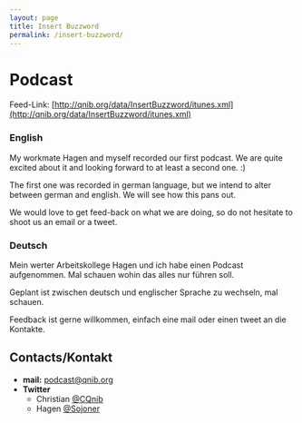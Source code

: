 ```yaml
---
layout: page
title: Insert Buzzword
permalink: /insert-buzzword/
---
```


# Podcast

Feed-Link: [http://qnib.org/data/InsertBuzzword/itunes.xml](http://qnib.org/data/InsertBuzzword/itunes.xml)

### English

My workmate Hagen and myself recorded our first podcast. We are quite excited about it and looking forward to at least a second one. :)

The first one was recorded in german language, but we intend to alter between german and english. We will see how this pans out.

We would love to get feed-back on what we are doing, so do not hesitate to shoot us an email or a tweet.

### Deutsch

Mein werter Arbeitskollege Hagen und ich habe  einen Podcast aufgenommen. Mal schauen wohin das alles nur führen soll.

Geplant ist zwischen deutsch und englischer Sprache zu wechseln, mal schauen.

Feedback ist gerne willkommen, einfach eine mail oder einen tweet an die Kontakte.

## Contacts/Kontakt

- **mail:** [podcast@qnib.org](mailto:podcast@qnib.org)
- **Twitter** 
	- Christian [@CQnib](http://twitter.com/cqnib)
	- Hagen [@Sojoner](http://twitter.com/sojoner)